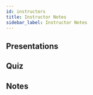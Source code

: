 ```yaml
---
id: instructors
title: Instructor Notes
sidebar_label: Instructor Notes
---
```


## Presentations

## Quiz

## Notes

